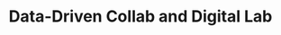 ---
id: "ddcolab-eng" # nochmal überlegen
method: "Seminars"
institution: "Faculty of Mathematics, Informatics and Natural Sciences"
title: "Data-Driven Collab and Digital Lab"
title_project:
title_short: "DDCo-Lab"
period: "Apr 23 ­­- Mar 24 (12 months)"
foerderlinie: "Transfer-orientated data literacy"
round: "2"
filter: "2"
lecture2go:
uhh_url: "https://www.hcl.uni-hamburg.de/ddlitlab/data-literacy-lehrlabor/zweite-foerderrunde/17-ddco-lab.html"
contributors: "Izabel Cvetkovic, Eylem Tas, Dr. Navid Tavanapour"
quote: "This project funding will enable the design and development of the interdisciplinary and transdisciplinary digital teaching lab DDCo-Lab in collaboration with various external partners from Hamburg. The teaching project to be acquired has its focus on conveying the fundamentally critical understanding of processes of data collection and storage, their processing, analysis and visualization with real data and real data challenges."
text: |
    ## The DDCo-Lab project

    The development of the DDCo-Lab project aimed to provide students with an inter- and transdisciplinary learning environment to prepare them for the demands of the modern working world and to strengthen their data literacy. This included both technical skills and a critical understanding of data processes.

    Collaboration with external partners from industry, such as Encoway GmbH, Inovex GmbH and LichtBlick SE, enabled hands-on learning content through real-world challenges and data, providing students with insights into current industry trends. Design-based learning (DBL) was chosen as the central teaching method to facilitate the learning process and encourage students' creativity and innovation.

    *Data literacy as an interdisciplinary skill was another core aspect of the DDCo Lab, supported by a multidisciplinary teaching team guiding interdisciplinary student groups.*

    ## Review and results

    The DDCo-Lab has achieved a number of key results that have made the teaching project a success. Here are some of them:

    *Interdisciplinary learning:* the DDCo-Lab has created a platform where students from different disciplines can collaborate to tackle real-world data challenges. This not only fostered an understanding of data from different perspectives, but also promoted interdisciplinary collaboration and knowledge sharing.

    *Practical experience:* By partnering with external companies, students were given the opportunity to gain real-world experience and apply their theoretical knowledge in real-life situations. This strengthened their skills and confidence in dealing with data and better prepared them for the labour market.

    *Development of solutions:* The DDCo Lab enabled students to develop data-based solutions to real-world challenges. This not only led to the development of innovative ideas, but also to the practical implementation of concepts that had a positive impact on the partner companies.
    
    *Promoting design-based learning:* The use of design-based learning (DBL) as a central teaching method enabled students to develop creative and innovative solutions to complex problems. This fostered their critical thinking, problem-solving skills and ability to work in multidisciplinary teams.

    *Strengthening collaboration:* By collaborating with external partners and working in multidisciplinary teams, students were encouraged to work together effectively and improve their communication and teamwork skills. This strengthened their ability to succeed in dynamic and interdisciplinary environments.

    Overall, the DDCo Lab has helped to deepen understanding of data literacy, develop practical skills and strengthen collaboration between students, faculty and external partners. It has made a valuable contribution to the education of future professionals while developing innovative solutions to real-world challenges.

    ## Tips from lecturers for lecturers

    The partnerships with external companies could serve as a model for other teaching projects that want to promote close co-operation between university and industry. This could help to provide students with practical experience and improve their career prospects. The digital teaching materials and tools developed as part of the project could also be used in other courses or educational institutions to improve access to high-quality educational content and promote innovative teaching methods.

    Overall, the results of the teaching project offer numerous opportunities to promote students' data literacy and critical thinking and to strengthen collaboration between different disciplines and sectors. By adapting and further developing these results, they can be made fruitful in different educational contexts to have a broader impact on education and society as a whole.   

image: "https://www.hcl.uni-hamburg.de/16955112/annie-spratt-qckxruozjrg-unsplash-733x414-287b823ea431510f348ab1dc5a299794dadb9f65.jpg"
image_credit: "annie spratt / unsplash"
link_external:
stine: "SoSe 2023 & WiSe 2023/24: Seminars https://www.stine.uni-hamburg.de/scripts/mgrqispi.dll?APPNAME=CampusNet&PRGNAME=COURSEDETAILS&ARGUMENTS=-N000000000000001,-N000605,-N0,-N385504327793214,-N385504327788215,-N0,-N0,-N3,-AQfFARYHjRgVZPdmvPumAWzDtcgRdWDUefSRSVQWIRDmBYBmF7fPZWglA3WLgrDNFcSPAPMpMcqmBe-5kfULuYQPk4oLFHBUjRfZ8HzH5e-pVVIWam-PPmIeNmzZgmf67HBAMYzRArq6UeNZoxBWEWglt4q6COuRmxQRAmgcA7doIO-omWdABxUetxSi9fuD9xjFdPuUb7UcAegRsf-U8VYwhRf5PcDwP7jWIWU5AmZWaRzadxU5YmDA5rqywfoa9WUPDVoHw4YGJRz5VfupSxDP7czHK4gfZHoD-R-mBfUmW4IpHcSF-cBHBrqPDQBPBedLBH-LeOzUyOYRlPgB-7-5UOf6BRfZs4qmZOd9wOMogPSeNRd5CHoKQQje9RqH5YUWoeqAVHBLgHdm6WoPW4QRNWMRufUK0cuAhfjKEQUlARgRmRoP8OBHlODNtvQoaxdR5QNA6VgR0YUopmUDFVWPJfDoCQqKPeuoAYfK-HffNmg5Tvq6A7D6jOgVjQWHTW-DAvdHvfYAffSUmfBWw7dBAcULsxBadQZP6OkNtHWUjQWLH7qZ3RfWsQzHjcBF-eQoexSaNeQcwxNHYOop7HS5tHfL6mBRXmdKSvzwJHD5NcBajYq5CRUKgP-RyrMHpfqWL4zUFxBWkRMWyxfmzOMWNxZLmRgRSQBAPvoWoHQo5PMPPPgPqQdwVfNWNYDPtcuAfVMAYmDUzPZ59cfAjmUpUxBVZvBWAfMRIVdw6HSPePqKSOIPuYBPkHd7-ON5z, https://www.stine.uni-hamburg.de/scripts/mgrqispi.dll?APPNAME=CampusNet&PRGNAME=COURSEDETAILS&ARGUMENTS=-N000000000000001,-N000689,-N0,-N387474280975714,-N387474280906715,-N0,-N0,-N0"
---